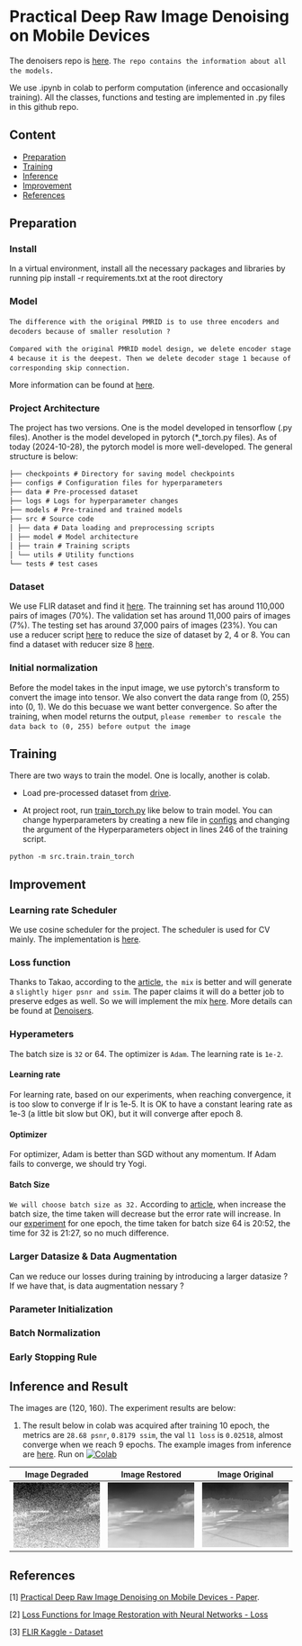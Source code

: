 # Practical Deep Raw Image Denoising on Mobile Devices
The denoisers repo is [here](https://github.com/MeridianInnovation/Denoisers/blob/main/README.md). `The repo contains the information about all the models.`

We use .ipynb in colab to perform computation (inference and occasionally training). All the classes, functions and testing are implemented in .py files in this github repo.

## Content
  - [Preparation](#preparation)
  - [Training](#training)
  - [Inference](#inference-and-result)
  - [Improvement](#improvement)
  - [References](#references)

## Preparation
### Install
In a virtual environment, install all the necessary packages and libraries by running pip install -r requirements.txt at the root directory

### Model
`The difference with the original PMRID is to use three encoders and decoders because of smaller resolution ?`

`Compared with the original PMRID model design, we delete encoder stage 4 because it is the deepest. Then we delete decoder stage 1 because of corresponding skip connection.` 

More information can be found at [here](https://github.com/MeridianInnovation/Denoisers).

### Project Architecture
The project has two versions. One is the model developed in tensorflow (.py files). Another is the model developed in pytorch (*_torch.py files). As of today (2024-10-28), the pytorch model is more well-developed. The general structure is below:

```
├── checkpoints # Directory for saving model checkpoints
├── configs # Configuration files for hyperparameters
├── data # Pre-processed dataset
├── logs # Logs for hyperparameter changes
├── models # Pre-trained and trained models
├── src # Source code
│ ├── data # Data loading and preprocessing scripts
│ ├── model # Model architecture
│ ├── train # Training scripts
│ └── utils # Utility functions
└── tests # test cases
```


### Dataset
We use FLIR dataset and find it [here](https://drive.google.com/file/d/1XFL-vH2puregx8_ApuYVxDrQLzHE9RTQ/view?usp=drive_link). The trainning set has around 110,000 pairs of images (70%). The validation set has around 11,000 pairs of images (7%). The testing set has around 37,000 pairs of images (23%). You can use a reducer script [here](https://github.com/danielliu-meridian/image-processing/blob/main/scripts/image_dataset_reducer.py) to reduce the size of dataset by 2, 4 or 8. You can find a dataset with reducer size 8 [here](https://drive.google.com/file/d/1kWvuOn_u4gQKIUjpKU4fzdPZWWEntJzH/view?usp=sharing).

### Initial normalization
Before the model takes in the input image, we use pytorch's transform to convert the image into tensor. We also convert the data range from (0, 255) into (0, 1). We do this becuase we want better convergence. So after the training, when model returns the output, `please remember to rescale the data back to (0, 255) before output the image`

## Training
There are two ways to train the model. One is locally, another is colab.

- Load pre-processed dataset from [drive](https://drive.google.com/file/d/1kWvuOn_u4gQKIUjpKU4fzdPZWWEntJzH/view).

- At project root, run [train_torch.py](/src/train/train_torch.py) like below to train model. You can change hyperparameters by creating a new file in [configs](/configs/) and changing the argument of the Hyperparameters object in lines 246 of the training script.
```
python -m src.train.train_torch
```

## Improvement

### Learning rate Scheduler
We use cosine scheduler for the project. The scheduler is used for CV mainly. The implementation is [here](src/utils/scheduler_torch.py).

### Loss function
Thanks to Takao, according to the [article](https://research.nvidia.com/sites/default/files/pubs/2017-03_Loss-Functions-for/NN_ImgProc.pdf), `the mix` is better and will generate a `slightly higer psnr and ssim`. The paper claims it will do a better job to preserve edges as well. So we will implement the mix [here](). More details can be found at [Denoisers](https://github.com/MeridianInnovation/Denoisers).

### Hyperameters
The batch size is `32` or 64. The optimizer is `Adam`. The learning rate is `1e-2`.

#### Learning rate
For learning rate, based on our experiments, when reaching convergence, it is too slow to converge if lr is 1e-5. It is OK to have a constant learing rate as 1e-3 (a little bit slow but OK), but it will converge after epoch 8. 

#### Optimizer
For optimizer, Adam is better than SGD without any momentum. If Adam fails to converge, we should try Yogi.

#### Batch Size
 `We will choose batch size as 32.` According to [article](https://wandb.ai/ayush-thakur/dl-question-bank/reports/What-s-the-Optimal-Batch-Size-to-Train-a-Neural-Network---VmlldzoyMDkyNDU), when increase the batch size, the time taken will decrease but the error rate will increase. In our [experiment](images/batch_size_experiment/) for one epoch, the time taken for batch size 64 is 20:52, the time for 32 is 21:27, so no much difference.

### Larger Datasize & Data Augmentation
Can we reduce our losses during training by introducing a larger datasize ?
If we have that, is data augmentation nessary ? 

### Parameter Initialization

### Batch Normalization

### Early Stopping Rule

## Inference and Result
The images are (120, 160). The experiment results are below:

1. The result below in colab was acquired after training 10 epoch, the metrics are `28.68 psnr`, `0.8179 ssim`, the val `l1 loss` is `0.02518`, almost converge when we reach 9 epochs. The example images from inference are [here](images/model_2024-10-29). Run on [![Colab](https://colab.research.google.com/assets/colab-badge.svg)](https://colab.research.google.com/drive/1MJnoV_RLyxyodpH9mvuWu7paNOIbbbd9?usp=sharing)

| **Image Degraded** | **Image Restored** | **Image Original** |
|:-----------:|:-----------:|:-----------:|
| ![Image Degraded](images/model_2024-10-29/flir_noisy_image_example_degraded.png) | ![Image Restored](images/model_2024-10-29/flir_noisy_image_example_restored.png) | ![Image Original](images/model_2024-10-29/flir_noisy_image_example_original.png) |

## References
[1] [Practical Deep Raw Image Denoising on Mobile Devices - Paper](https://www.ecva.net/papers/eccv_2020/papers_ECCV/papers/123510001.pdf).

[2] [Loss Functions for Image Restoration with Neural Networks - Loss](https://research.nvidia.com/sites/default/files/pubs/2017-03_Loss-Functions-for/NN_ImgProc.pdf)

[3] [FLIR Kaggle - Dataset](https://www.kaggle.com/datasets/deepnewbie/flir-thermal-images-dataset)